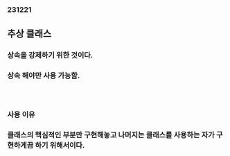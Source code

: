 ### 231221
## 추상 클래스
### 상속을 강제하기 위한 것이다.
### 상속 해야만 사용 가능함.
### <br/>

### 사용 이유
### 클래스의 핵심적인 부분만 구현해놓고 나머지는 클래스를 사용하는 자가 구현하게끔 하기 위해서이다.
